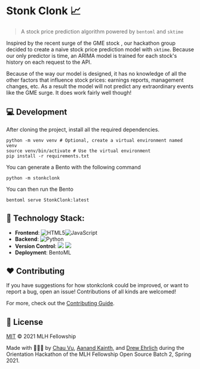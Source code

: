 # Stonk Clonk 📈

> A stock price prediction algorithm powered by `bentoml` and `sktime`

Inspired by the recent surge of the GME stock , our hackathon group decided to 
create a naive stock price prediction model with `sktime`. Because our only 
predictor is time, an ARIMA model is trained for each stock's history on each 
request to the API.

Because of the way our model is designed, it has no knowledge of all the other
factors that influence stock prices: earnings reports, management changes,
etc. As a result the model will not predict any extraordinary events like the 
GME surge. It does work fairly well though!

## 💻 Development
After cloning the project, install all the required dependencies.
~~~
python -m venv venv # Optional, create a virtual environment named venv
source venv/bin/activate # Use the virtual environment
pip install -r requirements.txt
~~~

You can generate a Bento with the following command
~~~
python -m stonkclonk
~~~

You can then run the Bento
~~~
bentoml serve StonkClonk:latest
~~~

## 🚀 Technology Stack:
- **Frontend**: <img alt="HTML5" src="https://img.shields.io/badge/html5%20-%23E34F26.svg?&style=for-the-badge&logo=html5&logoColor=white"/><img alt="JavaScript" src="https://img.shields.io/badge/javascript%20-%23323330.svg?&style=for-the-badge&logo=javascript&logoColor=%23F7DF1E"/>
- **Backend**: <img alt="Python" src="https://img.shields.io/badge/python%20-%2314354C.svg?&style=for-the-badge&logo=python&logoColor=white"/>
- **Version Control**: <img src="https://img.shields.io/badge/git%20-%23F05033.svg?&style=for-the-badge&logo=git&logoColor=white"/> <img src="https://img.shields.io/badge/github%20-%23121011.svg?&style=for-the-badge&logo=github&logoColor=white"/>
- **Deployment**: BentoML

## :heart: Contributing

If you have suggestions for how stonkclonk could be improved, or want to report a bug, open an issue! Contributions of all kinds are welcomed!

For more, check out the [Contributing Guide](./CONTRIBUTING.md).

## 📄 License

[MIT](LICENSE) © 2021 MLH Fellowship

Made with 🚀🚀🚀 by [Chau Vu](https://github.com/cqvu), [Aanand Kainth](https://github.com/akainth015), and [Drew Ehrlich](https://github.com/deehrlic) during the Orientation Hackathon of the MLH Fellowship Open Source Batch 2, Spring 2021.
